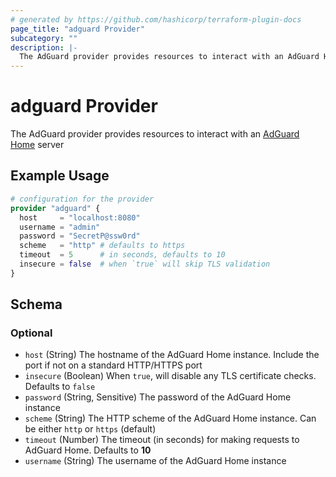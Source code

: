 ```yaml
---
# generated by https://github.com/hashicorp/terraform-plugin-docs
page_title: "adguard Provider"
subcategory: ""
description: |-
  The AdGuard provider provides resources to interact with an AdGuard Home https://github.com/AdguardTeam/AdGuardHome server
---
```


# adguard Provider

The AdGuard provider provides resources to interact with an [AdGuard Home](https://github.com/AdguardTeam/AdGuardHome) server

## Example Usage

```terraform
# configuration for the provider
provider "adguard" {
  host     = "localhost:8080"
  username = "admin"
  password = "SecretP@ssw0rd"
  scheme   = "http" # defaults to https
  timeout  = 5      # in seconds, defaults to 10
  insecure = false  # when `true` will skip TLS validation
}
```

<!-- schema generated by tfplugindocs -->
## Schema

### Optional

- `host` (String) The hostname of the AdGuard Home instance. Include the port if not on a standard HTTP/HTTPS port
- `insecure` (Boolean) When `true`, will disable any TLS certificate checks. Defaults to `false`
- `password` (String, Sensitive) The password of the AdGuard Home instance
- `scheme` (String) The HTTP scheme of the AdGuard Home instance. Can be either `http` or `https` (default)
- `timeout` (Number) The timeout (in seconds) for making requests to AdGuard Home. Defaults to **10**
- `username` (String) The username of the AdGuard Home instance
